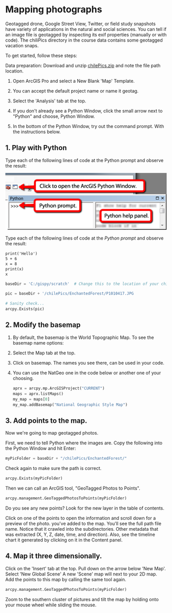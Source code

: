 # **Mapping photographs**

Geotagged drone, Google Street View, Twitter, or field study snapshots have variety of applications in the natural and social sciences.  You can tell if an image file is geotagged by inspecting its exif properties (manually or with code). The chiliPics directory in the course data contains some geotagged vacation snaps. 

To get started, follow these steps:

Data preparation: Download and unzip [chilePics.zip](https://drive.google.com/file/d/1Y-IzaKyDzhxHhgOHhwpTBZ0afLWaXERP/view?usp=sharing)  and note the file path location. 

1. Open ArcGIS Pro and select a New Blank 'Map' Template.  

2. You can accept the default project name or name it geotag.

3. Select the 'Analysis' tab at the top.

4. If you don't already see a Python Window, click the small arrow next to "Python" and choose, Python Window.

5. In the bottom of the Python Window, try out the command prompt. With the instructions below. 

## 1. Play with Python
Type each of the following lines of code at the Python prompt and observe the result:

![Python Window](../images/pythonWindow.png)

  Type each of the following lines of code at the *Python prompt* and observe the result:

```
print('Hello')
5 + 6
x = 8
print(x)
x  
```

```Python
baseDir = 'C:/gispy/scratch'  # Change this to the location of your chilePics directory
```
```python
pic = baseDir + '/chilePics/EnchantedForest/P1010417.JPG
```

```python
# Sanity check...
arcpy.Exists(pic)
```

## 2. Modify the basemap

1. By default, the basemap is the World Topographic Map. To see the basemap name options:

  1. Select the Map tab at the top.  

  2. Click on basemap.  The names you see there, can be used in your code.

  3. You can use the NatGeo one in the code below or another one of your choosing.

     ```python
     aprx = arcpy.mp.ArcGISProject("CURRENT")
     maps = aprx.listMaps()
     my_map = maps[0]
     my_map.addBasemap("National Geographic Style Map")
     ```

## 3. Add points to the map.
Now we're going to map geotagged photos.  

First, we need to tell Python where the images are.  Copy the following into the Python Window and hit Enter:
   ~~~Python
   myPicFolder = baseDir + "/chilePics/EnchantedForest/"
   ~~~

Check again to make sure the path is correct.

~~~python
arcpy.Exists(myPicFolder)
~~~

Then we can call an ArcGIS tool, "GeoTagged Photos to Points". 
~~~Python
arcpy.management.GeoTaggedPhotosToPoints(myPicFolder)
~~~

Do you see any new points? Look for the new layer in the table of contents. 

Click on one of the points to open the information and scroll down for a preview of the photo.  you've added to the map. You'll see the full path file name.  Notice that it crawled into the subdirectories.  Other metadata that was extracted (X, Y, Z, date, time, and direction).  Also, see the timeline chart it generated by clicking on it in the Content panel.

## 4. **Map it three dimensionally.**

Click on the 'Insert' tab at the top.  Pull down on the arrow below 'New Map'.  Select 'New Global Scene'  A new 'Scene' map will next to your 2D map.  Add the points to this map by calling the same tool again.
   ~~~python
arcpy.management.GeoTaggedPhotosToPoints(myPicFolder)
   ~~~

Zoom to the southern cluster of pictures and tilt the map by holding onto your mouse wheel while sliding the mouse.